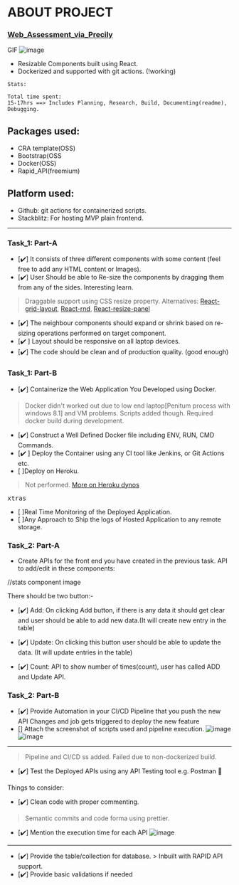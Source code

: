 # ABOUT PROJECT

### [Web_Assessment_via_Precily](https://precily.com/)

GIF
![image](https://user-images.githubusercontent.com/68610608/184123127-9a3c89c2-1b2e-4b6c-8666-566329c6c0e9.png)



- Resizable Components built using React. 
- Dockerized and supported with git actions. (!working)

```
Stats:

Total time spent: 
15-17hrs ==> Includes Planning, Research, Build, Documenting(readme), Debugging.

```

## Packages used:
- CRA template(OSS)
- Bootstrap(OSS
- Docker(OSS)
- Rapid_API(freemium)

## Platform used:
- Github: git actions for containerized scripts.
- Stackblitz: For hosting MVP plain frontend.
---

### Task_1: Part-A

- [✔️] It consists of three different components with some content (feel free to add any HTML content or Images).  
- [✔️] User Should be able to Re-size the components by dragging them from any of the sides.   Interesting learn.
> Draggable support using CSS resize property. 
Alternatives: [React-grid-layout](https://www.npmjs.com/package/react-grid-layout), [React-rnd](https://bokuweb.github.io/react-rnd/stories/?path=/story/bare--bare), [React-resize-panel](https://www.npmjs.com/package/react-resize-panel)
- [✔️] The neighbour components should expand or shrink based on re-sizing operations performed on target component.   
- [✔️ ] Layout should be responsive on all laptop devices.
- [✔️]  The code should be clean and of production quality. (good enough) 


### Task_1: Part-B

- [✔️] Containerize the Web Application You Developed using Docker.
> Docker didn't worked out due to low end laptop[Penitum process with windows 8.1] and VM problems. Scripts added though. Required docker build during development.
- [✔️] Construct a Well Defined Docker file including ENV, RUN, CMD Commands.  
- [✔️ ] Deploy the Container using any CI tool like Jenkins, or Git Actions etc.  
- [ ]Deploy on Heroku.
> Not performed. [More on Heroku dynos](https://www.heroku.com/dynos) 

<samp>xtras</samp>
- [ ]Real Time Monitoring of the Deployed Application.
- [ ]Any Approach to Ship the logs of Hosted Application to any remote storage.


### Task_2: Part-A

- Create APIs for the front end you have created in the previous task. API to add/edit in these components:

//stats component image

There should be two button:-
- [✔️] Add: On clicking Add button, if there is any data it should get clear and
user should be able to add new data.(It will create new entry in the table)

- [✔️] Update: On clicking this button user should be able to update the data.
(It will update entries in the table)

- [✔️] Count: API to show number of times(count), user has called ADD and
Update API.


### Task_2: Part-B

- [✔️] Provide Automation in your CI/CD Pipeline that you push the new API Changes and job gets triggered to deploy the new feature
- [] Attach the screenshot of scripts used and pipeline execution.
![image](https://user-images.githubusercontent.com/68610608/184121866-9059686b-96df-4720-97ac-ef33e895a9a5.png)
![image](https://user-images.githubusercontent.com/68610608/184122312-7a73187f-8496-45f6-b4f3-44a158547fda.png)

---
>Pipeline and CI/CD ss added. Failed due to non-dockerized build.

- [✔️]  Test the Deployed APIs using any API Testing tool e.g. Postman

<!-- 
https://docs.docker.com/ci-cd/github-actions/ -->

Things to consider:

- [✔️] Clean code with proper commenting.
> Semantic commits and code forma using prettier.
- [✔️] Mention the execution time for each API
![image](https://user-images.githubusercontent.com/68610608/184121244-13b6c945-2796-4a6c-a913-5a40fb636c37.png)
---
- [✔️] Provide the table/collection for database. > Inbuilt with RAPID API support.
- [✔️] Provide basic validations if needed
